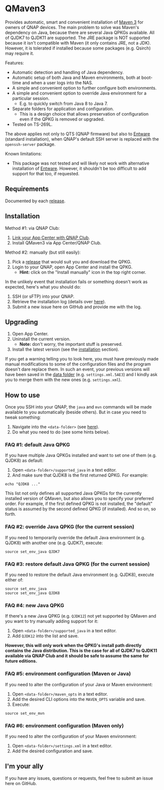 # QMaven3

Provides automatic, smart and convenient installation of [Maven 3](https://maven.apache.org/index.html) for owners of QNAP devices. The main problem to solve was Maven's dependency on Java, because there are several Java QPKGs available. All of QJDK7 to QJDK11 are supported. The JRE package is NOT supported because it isn't compatible with Maven (it only contains JRE, not a JDK). However, it is tolerated if installed because some packages (e.g. Qsirch) may require it.

Features:
* Automatic detection and handling of Java dependency.
* Automatic setup of both Java and Maven environments, both at boot-time and when a user logs into the NAS.
* A simple and convenient option to further configure both environments.
* A simple and convenient option to override Java environment for a particular session.
	- E.g. to quickly switch from Java 8 to Java 7.
* Separate folders for application and configuration.
	- This is a design choice that allows preservation of configuration even if the QPKG is removed or upgraded.
* Tested on TS-269L.

The above applies not only to QTS (QNAP firmware) but also to [Entware](https://github.com/Entware/Entware/wiki/Install-on-QNAP-NAS) (standard installation), when QNAP's default SSH server is replaced with the `openssh-server` package.

Known limitations:
* This package was not tested and will likely not work with alternative installation of [Entware](https://github.com/Entware/Entware/wiki/Install-on-QNAP-NAS). However, it shouldn't be too difficult to add support for that too, if requested.

## Requirements

Documented by each [release](https://github.com/SkyCrawl/qmaven3/releases).

## Installation

Method #1: via QNAP Club:
1. [Link your App Center with QNAP Club](https://www.qnapclub.eu/en/howto/1).
2. Install QMaven3 via App Center/QNAP Club.

Method #2: manually (but still easily):
1. Pick a [release](https://github.com/SkyCrawl/qmaven3/releases) that would suit you and download the QPKG.
2. Login to your QNAP, open App Center and install the QPKG.
	* __Hint:__ click on the "Install manually" icon in the top right corner.

In the unlikely event that installation fails or something doesn't work as expected, here's what you should do:
1. SSH (or sFTP) into your QNAP.
2. Retrieve the installation log (details over [here](https://github.com/SkyCrawl/qmaven3/wiki)).
3. Submit a new issue here on GitHub and provide me with the log.

## Upgrading

1. Open App Center.
2. Uninstall the current version.
	* __Note:__ don't worry, the important stuff is preserved.
3. Install the latest version (see the [installation](#installation) section).
	
If you get a warning telling you to look here, you must have previously made manual modifications to some of the configuration files and the program doesn't dare replace them. In such an event, your previous versions will have been saved in the [data folder](https://github.com/SkyCrawl/qmaven3/wiki) (e.g. `settings.xml.5AE3`) and I kindly ask you to merge them with the new ones (e.g. `settings.xml`).

## How to use

Once you SSH into your QNAP, the `java` and `mvn` commands will be made available to you automatically (beside others). But in case you need to tweak something:
1. Navigate into the `<data-folder>` (see [here](https://github.com/SkyCrawl/qmaven3/wiki)).
2. Do what you need to do (see some hints below).

### FAQ #1: default Java QPKG

If you have multiple Java QPKGs installed and want to set one of them (e.g. QJDK8) as default:
1. Open `<data-folder>/supported_java` in a text editor.
2. And make sure that QJDK8 is the first returned QPKG. For example:

```
echo "QJDK8 ..."
```

This list not only defines all supported Java QPKGs for the currently installed version of QMaven, but also allows you to specify your preferred order. For example, if the first defined QPKG is not installed, the "default" status is assumed by the second defined QPKG (if installed). And so on, so forth.

### FAQ #2: override Java QPKG (for the current session)

If you need to temporarily override the default Java environment (e.g. QJDK8) with another one (e.g. QJDK7), execute:

```
source set_env_java QJDK7
```

### FAQ #3: restore default Java QPKG (for the current session)

If you need to restore the default Java environment (e.g. QJDK8), execute either of:

```
source set_env_java
source set_env_java QJDK8
```

### FAQ #4: new Java QPKG

If there's a new Java QPKG (e.g. `QJDK12`) not yet supported by QMaven and you want to try manually adding support for it:
1. Open `<data-folder>/supported_java` in a text editor.
2. Add `QJDK12` into the list and save.

__However, this will only work when the QPKG's install path directly contains the Java distribution. This is the case for all of QJDK7 to QJDK11 available via QNAP Club and it should be safe to assume the same for future editions.__

### FAQ #5: environment configuration (Maven or Java)

If you need to alter the configuration of your Java or Maven environment:
1. Open `<data-folder>/maven_opts` in a text editor.
2. Add the desired CLI options into the `MAVEN_OPTS` variable and save.
3. Execute:

```
source set_env_mvn
```

### FAQ #6: environment configuration (Maven only)

If you need to alter the configuration of your Maven environment:
1. Open `<data-folder>/settings.xml` in a text editor.
2. Add the desired configuration and save.

## I'm your ally

If you have any issues, questions or requests, feel free to submit an issue here on GitHub.
